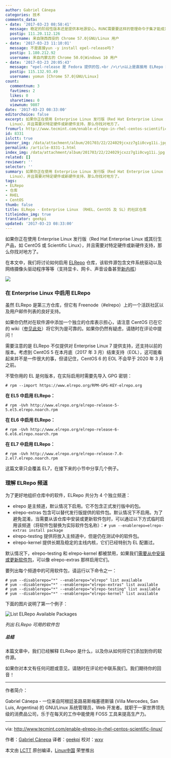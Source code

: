 ```yaml
---
author: Gabriel Cánepa
categories: 技术
comments_data:
- date: '2017-03-23 08:58:41'
  message: 稳定的阶段性版本还是提供本地源安心。RUNC需要要这样的管理命令子集才能成为更好的用户私有工具。也会得到更多用户的广泛使用
  postip: 111.20.112.126
  username: 来自陕西西安的 Chrome 57.0|GNU/Linux 用户
- date: '2017-03-23 11:10:01'
  message: 不是直接yun -y install epel-release吗？
  postip: 1.180.212.92
  username: 来自内蒙古的 Chrome 50.0|Windows 10 用户
- date: '2017-03-23 20:05:43'
  message: "epel-release 是 Fedora 提供的包.<br />\r\n以上是直接用 ELRepo 提供的包"
  postip: 115.132.93.49
  username: yomun [Chrome 57.0|GNU/Linux]
count:
  commentnum: 3
  favtimes: 2
  likes: 0
  sharetimes: 0
  viewnum: 9807
date: '2017-03-23 08:33:00'
editorchoice: false
excerpt: 如果你正在使用 Enterprise Linux 发行版（Red Hat Enterprise Linux 或其衍生产品，如 CentOS 或 Scientific
  Linux），并且需要对特定硬件或新硬件支持，那么你找对地方了。
fromurl: http://www.tecmint.com/enable-elrepo-in-rhel-centos-scientific-linux/
id: 8331
islctt: true
banner_img: /data/attachment/album/201703/22/224029jcxzz7g1i0cvg11i.jpg
permalink: /article-8331-1.html
index_img: /data/attachment/album/201703/22/224029jcxzz7g1i0cvg11i.jpg.thumb.jpg
related: []
reviewer: ''
selector: ''
summary: 如果你正在使用 Enterprise Linux 发行版（Red Hat Enterprise Linux 或其衍生产品，如 CentOS 或 Scientific
  Linux），并且需要对特定硬件或新硬件支持，那么你找对地方了。
tags:
- ELRepo
- 仓库
- RHEL
- CentOS
thumb: false
title: ELRepo - Enterprise Linux （RHEL、CentOS 及 SL）的社区仓库
titleindex_img: true
translator: geekpi
updated: '2017-03-23 08:33:00'
---
```


如果你正在使用 Enterprise Linux 发行版（Red Hat Enterprise Linux 或其衍生产品，如 CentOS 或 Scientific Linux），并且需要对特定硬件或新硬件支持，那么你找对地方了。


在本文中，我们将讨论如何启用 [ELRepo]( https://www.elrepo.org) 仓库，该软件源包含文件系统驱动以及网络摄像头驱动程序等等（支持显卡、网卡、声音设备甚至[新内核](/article-8310-1.html)）


![](/data/attachment/album/201703/22/224029jcxzz7g1i0cvg11i.jpg)


### 在 Enterprise Linux 中启用 ELRepo


虽然 ELRepo 是第三方仓库，但它有 Freenode（#elrepo）上的一个活跃社区以及用户邮件列表的良好支持。


如果你仍然对在软件源中添加一个独立的仓库表示担心，请注意 CentOS 已在它的 wiki（[参见此处](https://wiki.centos.org/AdditionalResources/Repositories)）将它列为是可靠的。如果你仍然有疑虑，请随时在评论中提问！


需要注意的是 ELRepo 不仅提供对 Enterprise Linux 7 提供支持，还支持以前的版本。考虑到 CentOS 5 在本月底（2017 年 3 月）结束支持（EOL），这可能看起来并不是一件很大的事，但请记住，CentOS 6 的 EOL 不会早于 2020 年 3 月之前。


不管你用的 EL 是何版本，在实际启用时需要先导入 GPG 密钥：



```
# rpm --import https://www.elrepo.org/RPM-GPG-KEY-elrepo.org

```

**在 EL5 中启用 ELRepo：**



```
# rpm -Uvh http://www.elrepo.org/elrepo-release-5-5.el5.elrepo.noarch.rpm

```

**在 EL6 中启用 ELRepo：**



```
# rpm -Uvh http://www.elrepo.org/elrepo-release-6-6.el6.elrepo.noarch.rpm

```

**在 EL7 中启用 ELRepo：**



```
# rpm -Uvh http://www.elrepo.org/elrepo-release-7.0-2.el7.elrepo.noarch.rpm

```

这篇文章只会覆盖 EL7，在接下来的小节中分享几个例子。


### 理解 ELRepo 频道


为了更好地组织仓库中的软件，ELRepo 共分为 4 个独立频道：


* elrepo 是主频道，默认情况下启用。它不包含正式发行版中的包。
* elrepo-extras 包含可以替代发行版提供的软件包。默认情况下不启用。为了避免混淆，当需要从该仓库中安装或更新软件包时，可以通过以下方式临时启用该频道（将软件包替换为实际软件包名称）：`# yum --enablerepo=elrepo-extras install package`
* elrepo-testing 提供将放入主频道中，但是仍在测试中的软件包。
* elrepo-kernel 提供长期及稳定的主线内核，它们已经特别为 EL 配置过。


默认情况下，elrepo-testing 和 elrepo-kernel 都被禁用，如果我们[需要从中安装或更新软件包](http://www.tecmint.com/auto-install-security-patches-updates-on-centos-rhel/)，可以像 elrepo-extras 那样启用它们。


要列出每个频道中的可用软件包，请运行以下命令之一：



```
# yum --disablerepo="*" --enablerepo="elrepo" list available
# yum --disablerepo="*" --enablerepo="elrepo-extras" list available
# yum --disablerepo="*" --enablerepo="elrepo-testing" list available
# yum --disablerepo="*" --enablerepo="elrepo-kernel" list available

```

下面的图片说明了第一个例子：


![List ELRepo Available Packages](/data/attachment/album/201703/22/224101aljl29jnnzbl4lst.png)


*列出 ELRepo 可用的软件包*


##### 总结


本篇文章中，我们已经解释 ELRepo 是什么，以及你从如何将它们添加到你的软件源。


如果你对本文有任何问题或意见，请随时在评论栏中联系我们。我们期待你的回音！




---


作者简介：


Gabriel Cánepa - 一位来自阿根廷圣路易斯梅塞德斯镇 (Villa Mercedes, San Luis, Argentina) 的 GNU/Linux 系统管理员，Web 开发者。就职于一家世界领先级的消费品公司，乐于在每天的工作中能使用 FOSS 工具来提高生产力。




---


via: <http://www.tecmint.com/enable-elrepo-in-rhel-centos-scientific-linux/>


作者：[Gabriel Cánepa](http://www.tecmint.com/author/gacanepa/) 译者：[geekpi](https://github.com/geekpi) 校对：[wxy](https://github.com/wxy)


本文由 [LCTT](https://github.com/LCTT/TranslateProject) 原创编译，[Linux中国](https://linux.cn/) 荣誉推出